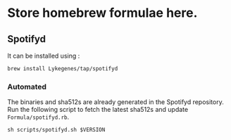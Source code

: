 # Store homebrew formulae here.

## Spotifyd

It can be installed using :

```bash
brew install Lykegenes/tap/spotifyd
```

### Automated

The binaries and sha512s are already generated in the Spotifyd repository. Run the following script to fetch the latest sha512s and update `Formula/spotifyd.rb`.

```
sh scripts/spotifyd.sh $VERSION
```
